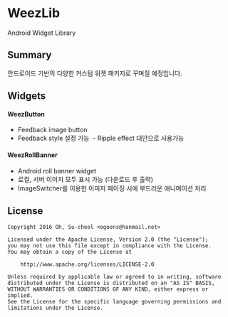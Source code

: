 # WeezLib
Android Widget Library

## Summary
안드로이드 기반의 다양한 커스텀 위젯 패키지로 꾸며질 예정입니다.

## Widgets
#### WeezButton
  - Feedback image button
  - Feedback style 설정 가능
  - Ripple effect 대안으로 사용가능
 
#### WeezRollBanner
  - Android roll banner widget
  - 로컬, 서버 이미지 모두 표시 가능 (다운로드 후 출력)
  - ImageSwitcher를 이용한 이미지 페이징 시에 부드러운 애니메이션 처리
  
## License

    Copyright 2016 Oh, Su-cheol <ogoons@hanmail.net>

    Licensed under the Apache License, Version 2.0 (the "License");
    you may not use this file except in compliance with the License.
    You may obtain a copy of the License at

        http://www.apache.org/licenses/LICENSE-2.0

    Unless required by applicable law or agreed to in writing, software
    distributed under the License is distributed on an "AS IS" BASIS,
    WITHOUT WARRANTIES OR CONDITIONS OF ANY KIND, either express or implied.
    See the License for the specific language governing permissions and
    limitations under the License.
